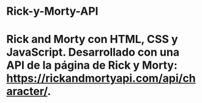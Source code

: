 # Rick-y-Morty-API

# Rick and Morty con HTML, CSS y JavaScript. Desarrollado con una API de la página de Rick y Morty: https://rickandmortyapi.com/api/character/.
